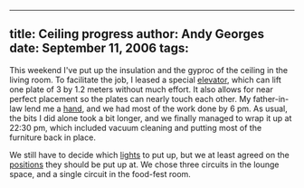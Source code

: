 -----
title:  Ceiling progress
author: Andy Georges
date: September 11, 2006
tags: 
-----







This weekend I've put up the insulation and the gyproc of the ceiling in
the living room. To facilitate the job, I leased a special
[elevator](http://www.flickr.com/photos/itkovian/240282769/in/photostream/),
which can lift one plate of 3 by 1.2 meters without much effort. It also
allows for near perfect placement so the plates can nearly touch each
other. My father-in-law lend me a
[hand](http://www.flickr.com/photos/itkovian/240283436/in/photostream/),
and we had most of the work done by 6 pm. As usual, the bits I did alone
took a bit longer, and we finally managed to wrap it up at 22:30 pm,
which included vacuum cleaning and putting most of the furniture back in
place.


We still have to decide which [lights](http://www.wever-ducre.be/) to
put up, but we at least agreed on the
[positions](http://www.flickr.com/photos/itkovian/240309657/) they
should be put up at. We chose three circuits in the lounge space, and a
single circuit in the food-fest room.





